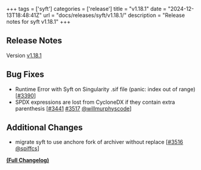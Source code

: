 +++
tags = ['syft']
categories = ['release']
title = "v1.18.1"
date = "2024-12-13T18:48:41Z"
url = "docs/releases/syft/v1.18.1/"
description = "Release notes for syft v1.18.1"
+++

## Release Notes

Version [v1.18.1](https://github.com/anchore/syft/releases/tag/v1.18.1)

## Bug Fixes

- Runtime Error with Syft on Singularity .sif file (panic: index out of range) [[#3390](https://github.com/anchore/syft/issues/3390)]
- SPDX expressions are lost from CycloneDX if they contain extra parenthesis [[#3441](https://github.com/anchore/syft/issues/3441) [#3517](https://github.com/anchore/syft/pull/3517) [@willmurphyscode](https://github.com/willmurphyscode)]

## Additional Changes

- migrate syft to use anchore fork of archiver without replace [[#3516](https://github.com/anchore/syft/pull/3516) [@spiffcs](https://github.com/spiffcs)]

**[(Full Changelog)](https://github.com/anchore/syft/compare/v1.18.0...v1.18.1)**
